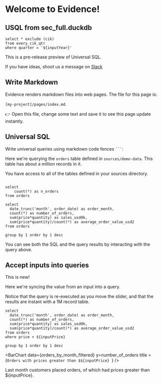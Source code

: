 <script>
	let inputPrice = 0
  let inputYear = '2020Q2'
</script>

# Welcome to Evidence!
## USQL from sec_full.duckdb


```value_per_cik_filtered
select * exclude (cik)
from every_cik_qtr
where quarter = '${inputYear}'
```

<RangeInputYear min='1999Q1' max='2023Q4' bind:value={inputYear} />



<DataTable data={value_per_cik_filtered}
          search={true}
            />

<Alert status=warning>

This is a pre-release preview of Universal SQL. 

</Alert>

If you have ideas, shoot us a message on [Slack](https://join.slack.com/t/evidencedev/shared_invite/zt-uda6wp6a-hP6Qyz0LUOddwpXW5qG03Q)

## Write Markdown

Evidence renders markdown files into web pages. The file for this page is:

`[my-project]/pages/index.md`.

👉 Open this file, change some text and save it to see this page update instantly.

## Universal SQL

Write universal queries using markdown code fences ` ``` `:

Here we're querying the `orders` table defined in `sources/demo-data`. This table has about a million records in it. 

You have access to all of the tables defined in your sources directory. 

```all_orders

select 
	count(*) as n_orders
from orders 

```

```orders_by_month
select
  date_trunc('month', order_date) as order_month,
  count(*) as number_of_orders,
  sum(price*quantity) as sales_usd0k,
  sum(price*quantity)/count(*) as average_order_value_usd2
from orders

group by 1 order by 1 desc
```

You can see both the SQL and the query results by interacting with the query above.

## Accept inputs into queries 

<Alert status=info>
	This is new! 
</Alert>

Here we're syncing the value from an input into a query. 

Notice that the query is re-executed as you move the slider, and that the results are instant with a 1M record table. 

<RangeInput min=0 max=44 bind:inputPrice={inputPrice} />

```orders_by_month_filtered
select
  date_trunc('month', order_date) as order_month,
  count(*) as number_of_orders,
  sum(price*quantity) as sales_usd0k,
  sum(price*quantity)/count(*) as average_order_value_usd2
from orders
where price > ${inputPrice}

group by 1 order by 1 desc
```

<BarChart data={orders_by_month_filtered} y=number_of_orders title = {`Orders with prices greater than $${inputPrice} `} />

Last month customers placed **<Value data={orders_by_month} column=number_of_orders/>** orders, of which <Value data={orders_by_month_filtered} column=number_of_orders/> had prices greater than ${inputPrice}.


